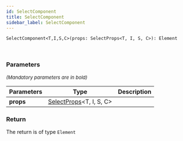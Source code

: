 ```yaml
---
id: SelectComponent
title: SelectComponent
sidebar_label: SelectComponent
---
```


```tsx
SelectComponent<T,I,S,C>(props: SelectProps<T, I, S, C>): Element
```
<br/>



### Parameters

<font size="2"><i>(Mandatory parameters are in bold)</i></font>

| Parameters | Type | Description |
| --------- | ---- | ----------- |
| **props** | [SelectProps](/api2/types/SelectProps.md)<T, I, S, C\> |  |


### Return



The return is of type <code>Element</code>